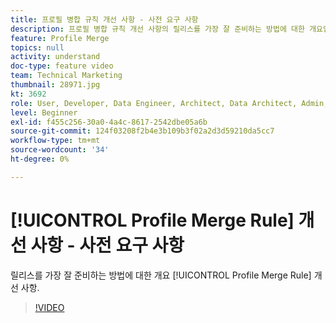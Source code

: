 ```yaml
---
title: 프로필 병합 규칙 개선 사항 - 사전 요구 사항
description: 프로필 병합 규칙 개선 사항의 릴리스를 가장 잘 준비하는 방법에 대한 개요입니다.
feature: Profile Merge
topics: null
activity: understand
doc-type: feature video
team: Technical Marketing
thumbnail: 28971.jpg
kt: 3692
role: User, Developer, Data Engineer, Architect, Data Architect, Admin, Leader
level: Beginner
exl-id: f455c256-30a0-4a4c-8617-2542dbe05a6b
source-git-commit: 124f03208f2b4e3b109b3f02a2d3d59210da5cc7
workflow-type: tm+mt
source-wordcount: '34'
ht-degree: 0%

---
```


# [!UICONTROL Profile Merge Rule] 개선 사항 - 사전 요구 사항

릴리스를 가장 잘 준비하는 방법에 대한 개요 [!UICONTROL Profile Merge Rule] 개선 사항.

>[!VIDEO](https://video.tv.adobe.com/v/28971/?quality=12)
